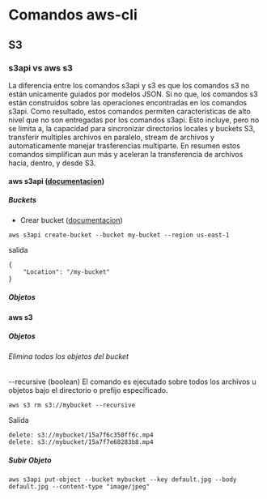 # Comandos aws-cli
## S3
### s3api vs aws s3

La diferencia entre los comandos s3api y s3 es que los comandos s3 no están unicamente guiados por modelos JSON. 
Si no que, los comandos s3 están construidos sobre las operaciones encontradas en los comandos s3api. 
Como resultado, estos comandos permiten características de alto nivel que no son entregadas por los comandos s3api. 
Esto incluye, pero no se limita a, la capacidad para sincronizar directorios locales y buckets S3, 
transferir multiples archivos en paralelo, stream de archivos y automaticamente manejar trasferencias multiparte. 
En resumen estos comandos simplifican aun más y aceleran la transferencia de archivos hacia, dentro, y desde S3.


#### aws s3api ([documentacion](https://docs.aws.amazon.com/cli/latest/reference/s3api/index.html))
##### Buckets
* Crear bucket ([documentacion](https://docs.aws.amazon.com/cli/latest/reference/s3api/create-bucket.html))

```
aws s3api create-bucket --bucket my-bucket --region us-east-1
```
salida
```
{
    "Location": "/my-bucket"
}
```

##### Objetos



#### aws s3
##### Objetos
###### Elimina todos los objetos del bucket
--recursive (boolean) El comando es ejecutado sobre todos los archivos u objetos bajo el directorio o prefijo especificado.
```
aws s3 rm s3://mybucket --recursive
```
Salida
```
delete: s3://mybucket/15a7f6c350ff6c.mp4
delete: s3://mybucket/15a7f7e68283b8.mp4
```
##### Subir Objeto
```
aws s3api put-object --bucket mybucket --key default.jpg --body default.jpg --content-type "image/jpeg"

```